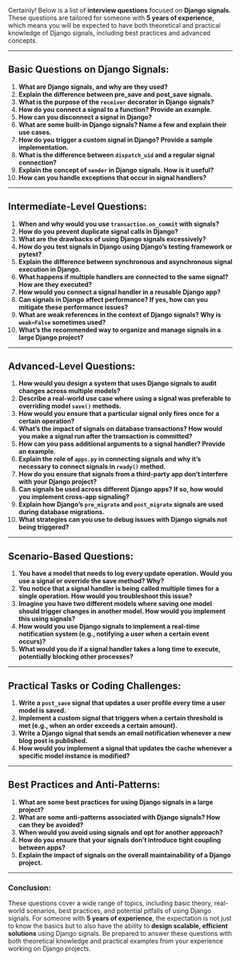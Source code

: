 Certainly! Below is a list of **interview questions** focused on **Django signals**. These questions are tailored for someone with **5 years of experience**, which means you will be expected to have both theoretical and practical knowledge of Django signals, including best practices and advanced concepts.

---

## **Basic Questions on Django Signals:**
1. **What are Django signals, and why are they used?**
2. **Explain the difference between pre_save and post_save signals.**
3. **What is the purpose of the `receiver` decorator in Django signals?**
4. **How do you connect a signal to a function? Provide an example.**
5. **How can you disconnect a signal in Django?**
6. **What are some built-in Django signals? Name a few and explain their use cases.**
7. **How do you trigger a custom signal in Django? Provide a sample implementation.**
8. **What is the difference between `dispatch_uid` and a regular signal connection?**
9. **Explain the concept of `sender` in Django signals. How is it useful?**
10. **How can you handle exceptions that occur in signal handlers?**

---

## **Intermediate-Level Questions:**
1. **When and why would you use `transaction.on_commit` with signals?**
2. **How do you prevent duplicate signal calls in Django?**
3. **What are the drawbacks of using Django signals excessively?**
4. **How do you test signals in Django using Django’s testing framework or pytest?**
5. **Explain the difference between synchronous and asynchronous signal execution in Django.**
6. **What happens if multiple handlers are connected to the same signal? How are they executed?**
7. **How would you connect a signal handler in a reusable Django app?**
8. **Can signals in Django affect performance? If yes, how can you mitigate these performance issues?**
9. **What are weak references in the context of Django signals? Why is `weak=False` sometimes used?**
10. **What’s the recommended way to organize and manage signals in a large Django project?**

---

## **Advanced-Level Questions:**
1. **How would you design a system that uses Django signals to audit changes across multiple models?**
2. **Describe a real-world use case where using a signal was preferable to overriding model `save()` methods.**
3. **How would you ensure that a particular signal only fires once for a certain operation?**
4. **What’s the impact of signals on database transactions? How would you make a signal run after the transaction is committed?**
5. **How can you pass additional arguments to a signal handler? Provide an example.**
6. **Explain the role of `apps.py` in connecting signals and why it’s necessary to connect signals in `ready()` method.**
7. **How do you ensure that signals from a third-party app don’t interfere with your Django project?**
8. **Can signals be used across different Django apps? If so, how would you implement cross-app signaling?**
9. **Explain how Django’s `pre_migrate` and `post_migrate` signals are used during database migrations.**
10. **What strategies can you use to debug issues with Django signals not being triggered?**

---

## **Scenario-Based Questions:**
1. **You have a model that needs to log every update operation. Would you use a signal or override the save method? Why?**
2. **You notice that a signal handler is being called multiple times for a single operation. How would you troubleshoot this issue?**
3. **Imagine you have two different models where saving one model should trigger changes in another model. How would you implement this using signals?**
4. **How would you use Django signals to implement a real-time notification system (e.g., notifying a user when a certain event occurs)?**
5. **What would you do if a signal handler takes a long time to execute, potentially blocking other processes?**

---

## **Practical Tasks or Coding Challenges:**
1. **Write a `post_save` signal that updates a user profile every time a user model is saved.**
2. **Implement a custom signal that triggers when a certain threshold is met (e.g., when an order exceeds a certain amount).**
3. **Write a Django signal that sends an email notification whenever a new blog post is published.**
4. **How would you implement a signal that updates the cache whenever a specific model instance is modified?**

---

## **Best Practices and Anti-Patterns:**
1. **What are some best practices for using Django signals in a large project?**
2. **What are some anti-patterns associated with Django signals? How can they be avoided?**
3. **When would you avoid using signals and opt for another approach?**
4. **How do you ensure that your signals don't introduce tight coupling between apps?**
5. **Explain the impact of signals on the overall maintainability of a Django project.**

---

### **Conclusion:**

These questions cover a wide range of topics, including basic theory, real-world scenarios, best practices, and potential pitfalls of using Django signals. For someone with **5 years of experience**, the expectation is not just to know the basics but to also have the ability to **design scalable, efficient solutions** using Django signals. Be prepared to answer these questions with both theoretical knowledge and practical examples from your experience working on Django projects.